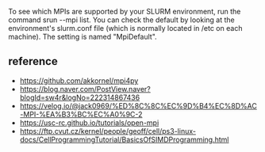 To see which MPIs are supported by your SLURM environment, run the command srun --mpi list. 
You can check the default by looking at the environment's slurm.conf file (which is normally located in /etc on each machine). 
The setting is named "MpiDefault".



## reference ##
* https://github.com/akkornel/mpi4py
* https://blog.naver.com/PostView.naver?blogId=sw4r&logNo=222314867436
* https://velog.io/@jack0969/%ED%8C%8C%EC%9D%B4%EC%8D%AC-MPI-%EA%B3%BC%EC%A0%9C-2
* https://usc-rc.github.io/tutorials/open-mpi
* https://ftp.cvut.cz/kernel/people/geoff/cell/ps3-linux-docs/CellProgrammingTutorial/BasicsOfSIMDProgramming.html
